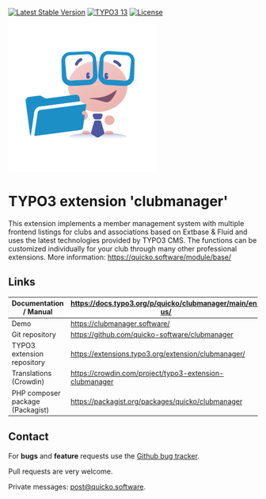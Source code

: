 [![Latest Stable Version](https://poser.pugx.org/quicko/clubmanager/v/stable)](https://packagist.org/packages/quicko/clubmanager)
[![TYPO3 13](https://img.shields.io/badge/TYPO3-13-orange.svg)](https://get.typo3.org/version/13)
[![License](https://poser.pugx.org/quicko/clubmanager/license)](https://packagist.org/packages/quicko/clubmanager)

![Quicko logo](Documentation/Images/Quicko-Avatar.png)

# TYPO3 extension 'clubmanager'

This extension implements a member management system with multiple frontend listings
for clubs and associations based on Extbase & Fluid and uses the latest technologies
provided by TYPO3 CMS. The functions can be customized individually for your club
through many other professional extensions. More information: https://quicko.software/module/base/

## Links
| **Documentation / Manual**       | <https://docs.typo3.org/p/quicko/clubmanager/main/en-us/> |
|----------------------------------|-----------------------------------------------------|
| Demo                             | <https://clubmanager.software/>                     |
| Git repository                   | <https://github.com/quicko-software/clubmanager>    |
| TYPO3 extension repository       | <https://extensions.typo3.org/extension/clubmanager/> |
| Translations (Crowdin)           | <https://crowdin.com/project/typo3-extension-clubmanager> |
| PHP composer package (Packagist) | <https://packagist.org/packages/quicko/clubmanager> |

## Contact
For **bugs** and **feature** requests use the [Github bug tracker](https://github.com/quicko-software/clubmanager/issues).

Pull requests are very welcome.

Private messages: <post@quicko.software>.
